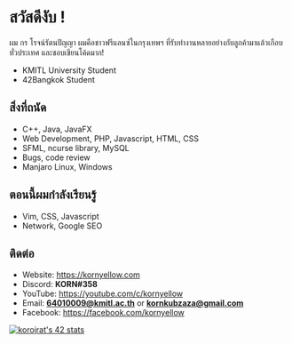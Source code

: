 # สวัสดีงับ !
ผม กร โรจน์รัตนปัญญา ผมคือชาวฟรีแลนซ์ในกรุงเทพฯ ที่รับทำงานหลายอย่างกับลูกค้ามาแล้วเกือบทั่วประเทศ และชอบเขียนโค้ดมาก!
- KMITL University Student
- 42Bangkok Student

## สิ่งที่ถนัด
- C++, Java, JavaFX
- Web Development, PHP, Javascript, HTML, CSS
- SFML, ncurse library, MySQL
- Bugs, code review
- Manjaro Linux, Windows

## ตอนนี้ผมกำลังเรียนรู้
- Vim, CSS, Javascript
- Network, Google SEO

## ติดต่อ
- Website: https://kornyellow.com
- Discord: **KORN#358**
- YouTube: https://youtube.com/c/kornyellow
- Email: **64010009@kmitl.ac.th** or **kornkubzaza@gmail.com**
- Facebook: https://facebook.com/kornyellow

[![korojrat's 42 stats](https://badge.mediaplus.ma/darkblue/korojrat?1337Badge=off&UM6P=off)](https://github.com/oakoudad/badge42)
